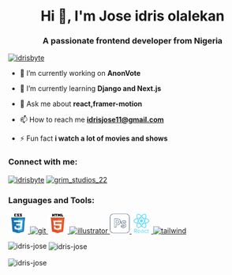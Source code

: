 <h1 align="center">Hi 👋, I'm Jose idris olalekan</h1>
<h3 align="center">A passionate frontend developer from Nigeria</h3>

<p align="left"> <a href="https://twitter.com/idrisbyte" target="blank"><img src="https://img.shields.io/twitter/follow/idrisbyte?logo=twitter&style=for-the-badge" alt="idrisbyte" /></a> </p>

- 🔭 I’m currently working on **AnonVote**

- 🌱 I’m currently learning **Django and Next.js**

- 💬 Ask me about **react,framer-motion**

- 📫 How to reach me **idrisjose11@gmail.com**

- ⚡ Fun fact **i watch a lot of movies and shows**

<h3 align="left">Connect with me:</h3>
<p align="left">
<a href="https://twitter.com/idrisbyte" target="blank"><img align="center" src="https://raw.githubusercontent.com/rahuldkjain/github-profile-readme-generator/master/src/images/icons/Social/twitter.svg" alt="idrisbyte" height="30" width="40" /></a>
<a href="https://instagram.com/grim_studios_22" target="blank"><img align="center" src="https://raw.githubusercontent.com/rahuldkjain/github-profile-readme-generator/master/src/images/icons/Social/instagram.svg" alt="grim_studios_22" height="30" width="40" /></a>
</p>

<h3 align="left">Languages and Tools:</h3>
<p align="left"> <a href="https://www.w3schools.com/css/" target="_blank" rel="noreferrer"> <img src="https://raw.githubusercontent.com/devicons/devicon/master/icons/css3/css3-original-wordmark.svg" alt="css3" width="40" height="40"/> </a> <a href="https://git-scm.com/" target="_blank" rel="noreferrer"> <img src="https://www.vectorlogo.zone/logos/git-scm/git-scm-icon.svg" alt="git" width="40" height="40"/> </a> <a href="https://www.w3.org/html/" target="_blank" rel="noreferrer"> <img src="https://raw.githubusercontent.com/devicons/devicon/master/icons/html5/html5-original-wordmark.svg" alt="html5" width="40" height="40"/> </a> <a href="https://www.adobe.com/in/products/illustrator.html" target="_blank" rel="noreferrer"> <img src="https://www.vectorlogo.zone/logos/adobe_illustrator/adobe_illustrator-icon.svg" alt="illustrator" width="40" height="40"/> </a> <a href="https://www.photoshop.com/en" target="_blank" rel="noreferrer"> <img src="https://raw.githubusercontent.com/devicons/devicon/master/icons/photoshop/photoshop-line.svg" alt="photoshop" width="40" height="40"/> </a> <a href="https://reactjs.org/" target="_blank" rel="noreferrer"> <img src="https://raw.githubusercontent.com/devicons/devicon/master/icons/react/react-original-wordmark.svg" alt="react" width="40" height="40"/> </a> <a href="https://tailwindcss.com/" target="_blank" rel="noreferrer"> <img src="https://www.vectorlogo.zone/logos/tailwindcss/tailwindcss-icon.svg" alt="tailwind" width="40" height="40"/> </a> </p>

<p><img align="left" src="https://github-readme-stats.vercel.app/api/top-langs?username=idris-jose&show_icons=true&locale=en&layout=compact" alt="idris-jose" /></p>

<p>&nbsp;<img align="center" src="https://github-readme-stats.vercel.app/api?username=idris-jose&show_icons=true&locale=en" alt="idris-jose" /></p>

<p><img align="center" src="https://github-readme-streak-stats.herokuapp.com/?user=idris-jose&" alt="idris-jose" /></p>
